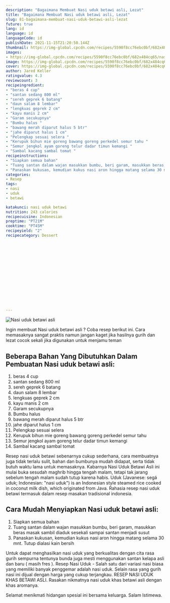 ```yaml
---
description: "Bagaimana Membuat Nasi uduk betawi asli, Lezat"
title: "Bagaimana Membuat Nasi uduk betawi asli, Lezat"
slug: 81-bagaimana-membuat-nasi-uduk-betawi-asli-lezat
future: true
lang: id
language: id
languageCode: id
publishDate: 2021-11-15T21:20:50.144Z 
thumbnail: https://img-global.cpcdn.com/recipes/5590f8cc76ebc0bf/682x484cq65/nasi-uduk-betawi-asli-foto-resep-utama.png
images:
- https://img-global.cpcdn.com/recipes/5590f8cc76ebc0bf/682x484cq65/nasi-uduk-betawi-asli-foto-resep-utama.png
image: https://img-global.cpcdn.com/recipes/5590f8cc76ebc0bf/682x484cq65/nasi-uduk-betawi-asli-foto-resep-utama.png
cover: https://img-global.cpcdn.com/recipes/5590f8cc76ebc0bf/682x484cq65/nasi-uduk-betawi-asli-foto-resep-utama.png
author: Jared Keller
ratingvalue: 4.3
reviewcount: 3
recipeingredient:
- "beras 4 cup"
- "santan sedang 800 ml"
- "sereh geprek 6 batang"
- "daun salam 8 lembar"
- "lengkuas geprek 2 cm"
- "kayu manis 2 cm"
- "Garam secukupnya"
- "Bumbu halus "
- "bawang merah diparut halus 5 btr"
- "jahe diparut halus 1 cm"
- "Pelengkap sesuai selera "
- "Kerupuk bihun mie goreng bawang goreng perkedel semur tahu "
- "Semur jengkol ayam goreng telur dadar timun kemangi "
- "Sambal kacang sambal tomat "
recipeinstructions:
- "Siapkan semua bahan"
- "Tuang santan dalam wajan masukkan bumbu, beri garam, masukkan beras masak sambil diaduk sesekali sampai santan menjadi susut"
- "Panaskan kukusan, kemudian kukus nasi aron hingga matang selama 30 mnt. Tutup dialasi kain bersih"
categories:
- Resep
tags:
- nasi
- uduk
- betawi

katakunci: nasi uduk betawi 
nutrition: 243 calories
recipecuisine: Indonesian
preptime: "PT21M"
cooktime: "PT45M"
recipeyield: "2"
recipecategory: Dessert


     
    
    
    
    
    
    
    
    
    
    
      
    
---
```



![Nasi uduk betawi asli](https://img-global.cpcdn.com/recipes/5590f8cc76ebc0bf/682x484cq65/nasi-uduk-betawi-asli-foto-resep-utama.png)

Ingin membuat Nasi uduk betawi asli ? Coba resep berikut ini. Cara memasaknya sangat praktis namun jangan kaget jika hasilnya gurih dan lezat cocok sekali jika digunakan untuk menjamu teman

<!--inarticleads1-->

## Beberapa Bahan Yang Dibutuhkan Dalam Pembuatan Nasi uduk betawi asli:

1. beras 4 cup
1. santan sedang 800 ml
1. sereh geprek 6 batang
1. daun salam 8 lembar
1. lengkuas geprek 2 cm
1. kayu manis 2 cm
1. Garam secukupnya
1. Bumbu halus 
1. bawang merah diparut halus 5 btr
1. jahe diparut halus 1 cm
1. Pelengkap sesuai selera 
1. Kerupuk bihun mie goreng bawang goreng perkedel semur tahu 
1. Semur jengkol ayam goreng telur dadar timun kemangi 
1. Sambal kacang sambal tomat 

Resep nasi uduk betawi sebenarnya cukup sederhana, cara membuatnya juga tidak terlalu sulit, bahan dan bumbunya mudah didapat, serta tidak butuh waktu lama untuk memasaknya. Kabarnya Nasi Uduk Betawi Asli ini mulai buka sesudah maghrib hingga tengah malam, tetapi tak jarang sebelum tengah malam sudah tutup karena habis. Uduk (Javanese: segá uduk; Indonesian: &#34;nasi uduk&#34;) is an Indonesian style steamed rice cooked in coconut milk dish, which originated from Java. Rahasia resep nasi uduk betawi termasuk dalam resep masakan tradisional indonesia. 

<!--inarticleads2-->

## Cara Mudah Menyiapkan Nasi uduk betawi asli:

1. Siapkan semua bahan
1. Tuang santan dalam wajan masukkan bumbu, beri garam, masukkan beras masak sambil diaduk sesekali sampai santan menjadi susut
1. Panaskan kukusan, kemudian kukus nasi aron hingga matang selama 30 mnt. Tutup dialasi kain bersih


Untuk dapat menghasilkan nasi uduk yang berkualitas dengan cita rasa gurih sempurna tentunya bunda juga mesti menggunakan santan kelapa asli dan baru ( masih fres ). Resep Nasi Uduk - Salah satu dari variasi nasi biasa yang memiliki banyak penggemar adalah nasi uduk. Selain rasa yang gurih nasi ini dijual dengan harga yang cukup terjangkau. RESEP NASI UDUK KHAS BETAWI ASLI. Rasakan nikmatnya nasi uduk khas betawi asli dengan khas aromanya. 

Selamat menikmati hidangan spesial ini bersama keluarga. Salam Istimewa.
